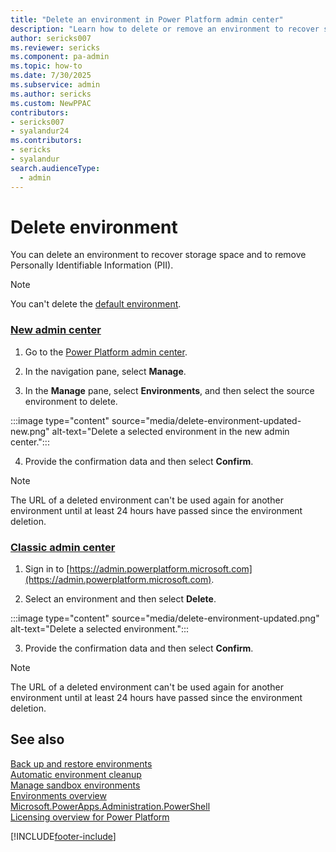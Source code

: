```yaml
---
title: "Delete an environment in Power Platform admin center"
description: "Learn how to delete or remove an environment to recover storage space."
author: sericks007
ms.reviewer: sericks
ms.component: pa-admin
ms.topic: how-to
ms.date: 7/30/2025
ms.subservice: admin
ms.author: sericks
ms.custom: NewPPAC
contributors:
- sericks007
- syalandur24
ms.contributors:
- sericks
- syalandur
search.audienceType: 
  - admin
---
```


# Delete environment

You can delete an environment to recover storage space and to remove Personally Identifiable Information (PII). 

> [!NOTE]
> You can't delete the [default environment](environments-overview.md#default-environment).

### [New admin center](#tab/new)

1. Go to the [Power Platform admin center](https://admin.powerplatform.microsoft.com).

2. In the navigation pane, select **Manage**.

3. In the **Manage** pane, select **Environments**, and then select the source environment to delete.

  :::image type="content" source="media/delete-environment-updated-new.png" alt-text="Delete a selected environment in the new admin center.":::

4. Provide the confirmation data and then select **Confirm**.

> [!NOTE]
> The URL of a deleted environment can't be used again for another environment until at least 24 hours have passed since the environment deletion.

### [Classic admin center](#tab/classic)

1. Sign in to [https://admin.powerplatform.microsoft.com](https://admin.powerplatform.microsoft.com).  

2. Select an environment and then select **Delete**.

  :::image type="content" source="media/delete-environment-updated.png" alt-text="Delete a selected environment.":::

3. Provide the confirmation data and then select **Confirm**.

> [!NOTE]
> The URL of a deleted environment can't be used again for another environment until at least 24 hours have passed since the environment deletion.


## See also

[Back up and restore environments](backup-restore-environments.md) <br />
[Automatic environment cleanup](automatic-environment-cleanup.md) <br />
[Manage sandbox environments](sandbox-environments.md) <br />
[Environments overview](environments-overview.md) <br />
[Microsoft.PowerApps.Administration.PowerShell](/powershell/module/microsoft.powerapps.administration.powershell/) <br />
[Licensing overview for Power Platform](pricing-billing-skus.md)



[!INCLUDE[footer-include](../includes/footer-banner.md)]


